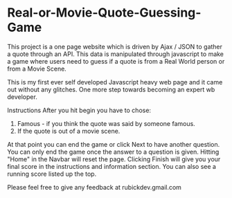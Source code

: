 # Real-or-Movie-Quote-Guessing-Game
This project is a one page website which is driven by Ajax / JSON to gather a quote through an API. This data is manipulated through javascript to make a game where users need to guess if a quote is from a Real World person or from a Movie Scene.

This is my first ever self developed Javascript heavy web page and it came out without any glitches. One more step towards becoming an expert wb developer.

Instructions
After you hit begin you have to chose:
1. Famous - if you think the quote was said by someone famous.
2. If the quote is out of a movie scene.

At that point you can end the game or click Next to have another question. You can only end the game once the answer to a question is given. Hitting "Home" in the Navbar will reset the page. Clicking Finish will give you your final score in the instructions and information section. You can also see a running score listed up the top.

Please feel free to give any feedback at rubickdev.gmail.com

